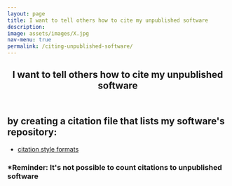 ```yaml
---
layout: page
title: I want to tell others how to cite my unpublished software
description: 
image: assets/images/X.jpg
nav-menu: true
permalink: /citing-unpublished-software/
---
```

<!-- Main -->
<div id="main" class="alt">

<!-- One -->
<section id="one">
	<div class="inner">
		<header class="major">
			<h1>I want to tell others how to cite my unpublished software</h1>
		</header>

<!-- Content -->
<h2 id="content">by creating a citation file that lists my software's repository:</h2>
<div class="row">
	<div class="6u 12u$(small)">
		<ul class="actions">
			<li><a href="https://cfa-library.github.io/citing-software/citation-file-formats/" class="button big">citation style formats</a></li>
		</ul>
	</div>
</div>
<h3 id="content">*Reminder: It's not possible to count citations to unpublished software</h3>
</div>
